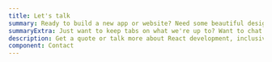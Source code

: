 ```yaml
---
title: Let's talk
summary: Ready to build a new app or website? Need some beautiful designs for a new project? Maybe an idea you want help getting off the ground? Get the ball rolling with a no-strings-attached quote.
summaryExtra: Just want to keep tabs on what we're up to? Want to chat about Nessie? That's cool too.
description: Get a quote or talk more about React development, inclusive design, or design systems.
component: Contact
---
```


